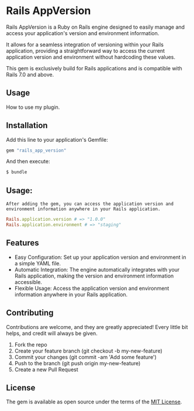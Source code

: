 # Rails AppVersion

Rails AppVersion is a Ruby on Rails engine designed to easily manage and access your application's version and environment information. 

It allows for a seamless integration of versioning within your Rails application, providing a straightforward way to access the current application version and environment without hardcoding these values.

This gem is exclusively build for Rails applications and is compatible with Rails 7.0 and above.

## Usage
How to use my plugin.

## Installation
Add this line to your application's Gemfile:

```ruby
gem "rails_app_version"
```

And then execute:
```bash
$ bundle
```

## Usage:
    After adding the gem, you can access the application version and environment information anywhere in your Rails application.
```ruby
Rails.application.version # => "1.0.0"
Rails.application.environment # => "staging"
```

## Features
- Easy Configuration: Set up your application version and environment in a simple YAML file.
- Automatic Integration: The engine automatically integrates with your Rails application, making the version and environment information accessible.
- Flexible Usage: Access the application version and environment information anywhere in your Rails application.

## Contributing
Contributions are welcome, and they are greatly appreciated! Every little bit helps, and credit will always be given.
1. Fork the repo
2. Create your feature branch (git checkout -b my-new-feature)
3. Commit your changes (git commit -am 'Add some feature')
4. Push to the branch (git push origin my-new-feature)
5. Create a new Pull Request

## License
The gem is available as open source under the terms of the [MIT License](https://opensource.org/licenses/MIT).
